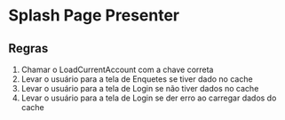 # Splash Page Presenter

## Regras
1. Chamar o LoadCurrentAccount com a chave correta
2. Levar o usuário para a tela de Enquetes se tiver dado no cache
3. Levar o usuário para a tela de Login se não tiver dados no cache
4. Levar o usuário para a tela de Login se der erro ao carregar dados do cache
